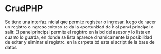 # CrudPHP

Se tiene una interfaz inicial que permite registrar o ingresar.
luego de hacer un registro o ingreso exitoso se da la oportunidad de ir al panel principal o salir.
El panel principal permite el registro en la bd del asesor y lo lista en cuanto lo guarda, en donde se lista aparece dinamicamente la posibilidad de  editar y eliminar el registro.
en la carpeta bd esta el script de la base de datos. 
